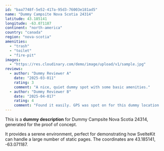 ```yaml
---
id: "baa7748f-5e52-417a-95d3-76003e181ad5"
name: "Dummy Campsite Nova Scotia 24314"
latitude: 43.185141
longitude: -63.071187
continent: "north-america"
country: "canada"
region: "nova-scotia"
amenities:
  - "trash"
  - "toilet"
  - "fire-pit"
images:
  - "https://res.cloudinary.com/demo/image/upload/v1/sample.jpg"
reviews:
  - author: "Dummy Reviewer A"
    date: "2025-03-011"
    rating: 3
    comment: "A nice, quiet dummy spot with some basic amenities."
  - author: "Dummy Reviewer B"
    date: "2025-04-017"
    rating: 4
    comment: "Found it easily. GPS was spot on for this dummy location."
---
```


This is a **dummy description** for Dummy Campsite Nova Scotia 24314, generated for the proof of concept.

It provides a serene environment, perfect for demonstrating how SvelteKit can handle a large number of static pages. The coordinates are 43.185141, -63.071187.

